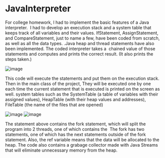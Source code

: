 # JavaInterpreter

For college homework, I had to implement the basic features of a Java interpreter. 
I had to develop an execution stack and a system table that keeps track of all variables and their values.
IfStatement, AssignStatement, and CompareStatement, just to name a few, have been coded from scratch, as well as all the data types.
.Java heap and thread statements have also been implemented. The coded interpreter takes a 
chained value of those statements and computes and prints the correct result. (It also prints the steps taken.) 




![image](https://user-images.githubusercontent.com/72076037/145272745-a43ee153-850c-4342-9c15-00897137fcdf.png)




This code will execute the statements and put them on the execution stack. Then in the main class of the project,
They will be executed one by one each time the current statement that is executed is printed on the screen as well.
system tables such as the SystemTable (a table of variables with their assigned values), HeapTable (with their heap values and addresses),
FileTable (the name of the files that are opened)




![image](https://user-images.githubusercontent.com/72076037/145274983-2ec3f34a-90cd-4d7a-bdfb-6fc2ca487ffc.png)
![image](https://user-images.githubusercontent.com/72076037/145275197-af3e47be-7f27-43df-ade1-c467b84bb18d.png)




The statement above contains the fork statement, which will split the program into 2 threads, one of which contains the 
The fork has two statements, one of which has the next statements outside of the fork statement.
Also, the ref variable means that the data will be allocated to the heap.
The code also contains a grabage collector made with Java Streams that will eliminate unnecessary memory from the heap.
